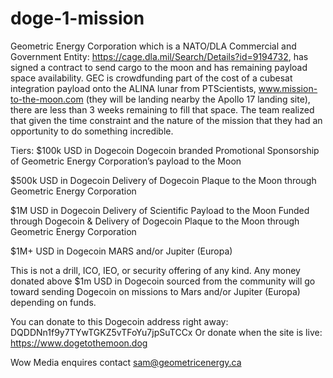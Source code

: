 # doge-1-mission

Geometric Energy Corporation which is a NATO/DLA Commercial and Government Entity: https://cage.dla.mil/Search/Details?id=9194732, has signed a contract to send cargo to the moon and has remaining payload space availability. GEC is crowdfunding part of the cost of a cubesat integration payload onto the ALINA lunar from PTScientists, www.mission-to-the-moon.com (they will be landing nearby the Apollo 17 landing site), there are less than 3 weeks remaining to fill that space. The team realized that given the time constraint and the nature of the mission that they had an opportunity to do something incredible.

Tiers:
$100k USD in Dogecoin
Dogecoin branded Promotional Sponsorship of Geometric Energy Corporation’s payload to the Moon

$500k USD in Dogecoin
Delivery of Dogecoin Plaque to the Moon through Geometric Energy Corporation

$1M USD in Dogecoin
Delivery of Scientific Payload to the Moon Funded through Dogecoin & Delivery of Dogecoin Plaque to the Moon through Geometric Energy Corporation

$1M+ USD in Dogecoin
MARS and/or Jupiter (Europa)

This is not a drill, ICO, IEO, or security offering of any kind. Any money donated above $1m USD in Dogecoin sourced from the community will go toward sending Dogecoin on missions to Mars and/or Jupiter (Europa) depending on funds.

You can donate to this Dogecoin address right away: DQDDNn1f9y7TYwTGKZ5vTFoYu7jpSuTCCx
Or donate when the site is live: https://www.dogetothemoon.dog

Wow
Media enquires contact
sam@geometricenergy.ca
